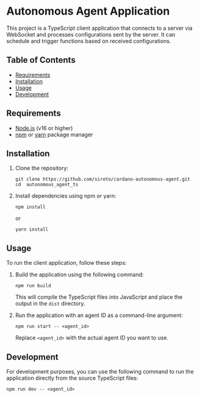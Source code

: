 #  Autonomous Agent Application

This project is a TypeScript client application that connects to a server via WebSocket and processes configurations sent by the server. It can schedule and trigger functions based on received configurations.

## Table of Contents
- [Requirements](#requirements)
- [Installation](#installation)
- [Usage](#usage)
- [Development](#development)

## Requirements

- [Node.js](https://nodejs.org/) (v16 or higher)
- [npm](https://www.npmjs.com/) or [yarn](https://yarnpkg.com/) package manager

## Installation

1. Clone the repository:

    ```shell
    git clone https://github.com/sireto/cardano-autonomous-agent.git
    cd  autonomous_agent_ts
    ```

2. Install dependencies using npm or yarn:

    ```shell
    npm install
    ```

    or

    ```shell
    yarn install
    ```

## Usage

To run the client application, follow these steps:

1. Build the application using the following command:

    ```shell
    npm run build
    ```

    This will compile the TypeScript files into JavaScript and place the output in the `dist` directory.

2. Run the application with an agent ID as a command-line argument:

    ```shell
    npm run start -- <agent_id>
    ```

    Replace `<agent_id>` with the actual agent ID you want to use.

## Development

For development purposes, you can use the following command to run the application directly from the source TypeScript files:

```shell
npm run dev -- <agent_id>
